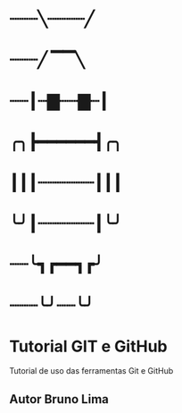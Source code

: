 # ┈┈┈╲┈┈┈┈╱
# ┈┈┈╱     ▔▔╲
# ┈┈┃┈▇┈┈▇┈┃
# ╭╮┣━━━━━━┫╭╮
# ┃┃┃┈┈┈┈┈┈┃┃┃
# ╰╯┃┈┈┈┈┈┈┃╰╯
# ┈┈╰┓┏━━┓┏╯
# ┈┈┈╰╯┈┈╰╯

# Tutorial GIT e GitHub
Tutorial de uso das ferramentas Git e GitHub
## Autor Bruno Lima
